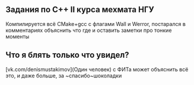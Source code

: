 ## Задания по C++ II курса мехмата НГУ

Компилируется всё CMake+gcc с флагами Wall и Werror, постарался в комментариях объяснить что где и оставить заметки про тонкие моменты

## Что я блять только что увидел?

[vk.com/denismustakimov](Один человек) с ФИТа может объяснить всё это, и даже больше, за ~спасибо~шоколадки